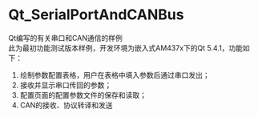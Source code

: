 # Qt_SerialPortAndCANBus
Qt编写的有关串口和CAN通信的样例\
此为最初功能测试版本样例，开发环境为嵌入式AM437x下的Qt 5.4.1，功能如下：
1. 绘制参数配置表格，用户在表格中填入参数后通过串口发出；
2. 接收并显示串口传回的参数；
3. 配置页面的配置参数文件的保存和读取；
4. CAN的接收、协议转译和发送

